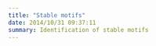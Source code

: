 ```yaml
---
title: "Stable motifs"
date: 2014/10/31 09:37:11
summary: Identification of stable motifs
---
```




